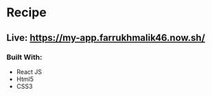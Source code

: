 # Recipe

## Live:  https://my-app.farrukhmalik46.now.sh/

### Built With:
- React JS
- Html5
- CSS3
